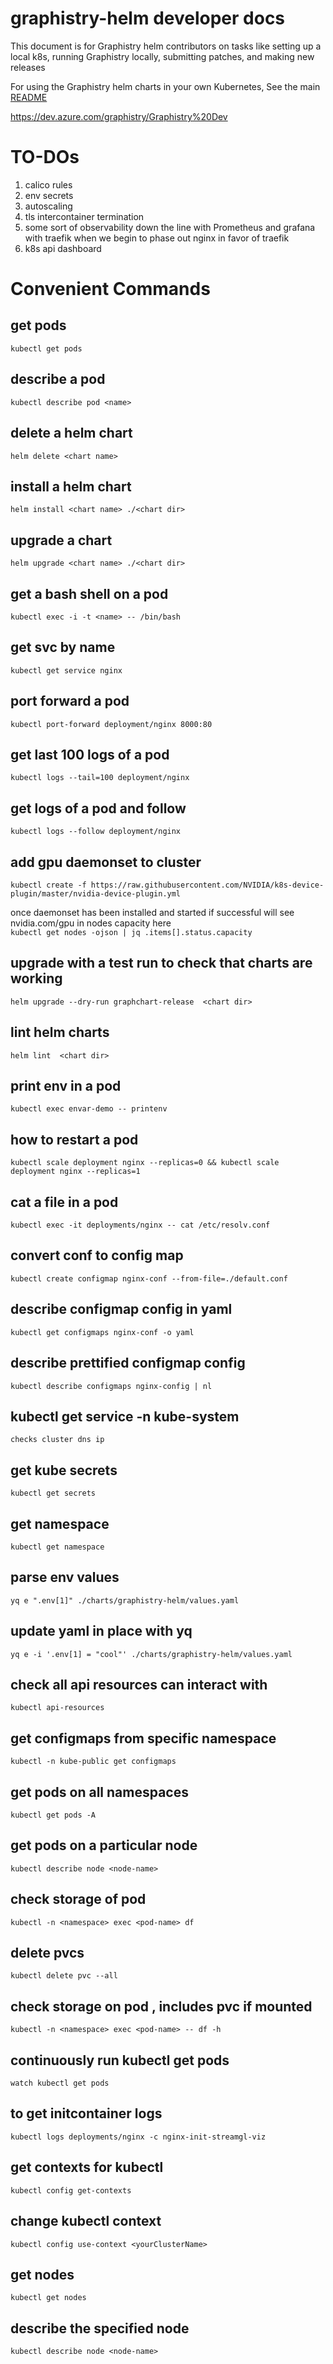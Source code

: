 # graphistry-helm developer docs

This document is for Graphistry helm contributors on tasks like setting up a local k8s, running Graphistry locally, submitting patches, and making new releases

For using the Graphistry helm charts in your own Kubernetes,  See the main [README](README.md)


https://dev.azure.com/graphistry/Graphistry%20Dev 



# TO-DOs

1) calico rules 
2) env secrets 
3) autoscaling 
4) tls intercontainer termination 
5) some sort of observability down the line with Prometheus and grafana  with traefik when we begin to phase out nginx in favor of traefik 
6) k8s api dashboard


# Convenient Commands

## get pods
```kubectl get pods```


## describe a pod
```kubectl describe pod <name>```


## delete a helm chart
```helm delete <chart name>```


## install a helm chart
```helm install <chart name> ./<chart dir>```


## upgrade a chart
```helm upgrade <chart name> ./<chart dir>```


## get a bash shell on a pod
```kubectl exec -i -t <name> -- /bin/bash```


## get svc by name
```kubectl get service nginx```


## port forward a pod
```kubectl port-forward deployment/nginx 8000:80```


## get last 100 logs of a pod
```kubectl logs --tail=100 deployment/nginx```


## get logs of a pod and follow
```kubectl logs --follow deployment/nginx```



## add gpu daemonset to cluster
    
```kubectl create -f https://raw.githubusercontent.com/NVIDIA/k8s-device-plugin/master/nvidia-device-plugin.yml```

once daemonset has been installed and started
if successful will see nvidia.com/gpu in nodes capacity here \
```kubectl get nodes -ojson | jq .items[].status.capacity```



## upgrade with a test run to check that charts are working
```helm upgrade --dry-run graphchart-release  <chart dir>```


## lint helm charts
```helm lint  <chart dir>```


## print env in a pod
```kubectl exec envar-demo -- printenv```


## how to restart a pod 
```kubectl scale deployment nginx --replicas=0 && kubectl scale deployment nginx --replicas=1 ```


## cat a file in a pod
```kubectl exec -it deployments/nginx -- cat /etc/resolv.conf```


## convert conf to config map
```kubectl create configmap nginx-conf --from-file=./default.conf```


## describe configmap config in yaml 
```kubectl get configmaps nginx-conf -o yaml```


## describe prettified configmap config
```kubectl describe configmaps nginx-config | nl```


## kubectl get service -n kube-system
 ```checks cluster dns ip```
 


## get kube secrets
```kubectl get secrets```


## get namespace
```kubectl get namespace```

## parse env values
```yq e ".env[1]" ./charts/graphistry-helm/values.yaml```

## update yaml in place with yq
```yq e -i '.env[1] = "cool"' ./charts/graphistry-helm/values.yaml```

## check all api resources can interact with
```kubectl api-resources```

## get configmaps from specific namespace
```kubectl -n kube-public get configmaps```

## get pods on all namespaces
```kubectl get pods -A```

## get pods on a particular node
```kubectl describe node <node-name>```


## check storage of pod
```kubectl -n <namespace> exec <pod-name> df```


## delete pvcs 
```kubectl delete pvc --all```

## check storage on pod , includes pvc if mounted
```kubectl -n <namespace> exec <pod-name> -- df -h```

## continuously run kubectl get pods
```watch kubectl get pods```

## to get initcontainer logs
```kubectl logs deployments/nginx -c nginx-init-streamgl-viz```



## get contexts for kubectl 
```kubectl config get-contexts```


## change kubectl context
```kubectl config use-context <yourClusterName>```

## get nodes
```kubectl get nodes```

## describe the specified node
```kubectl describe node <node-name>```